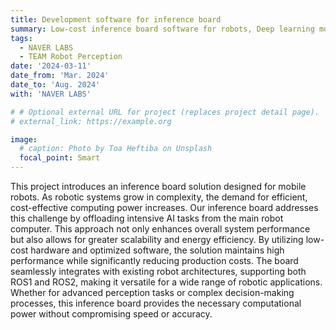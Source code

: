 ```yaml
---
title: Development software for inference board 
summary: Low-cost inference board software for robots, Deep learning model optimization for budget NPUs (Rockchip on Orange Pi), Low-latency communication module for robot-board interaction
tags:
  - NAVER LABS
  - TEAM Robot Perception
date: '2024-03-11'
date_from: 'Mar. 2024'
date_to: 'Aug. 2024'
with: 'NAVER LABS'

# # Optional external URL for project (replaces project detail page).
# external_link: https://example.org

image:
  # caption: Photo by Toa Heftiba on Unsplash
  focal_point: Smart
---
```


This project introduces an inference board solution designed for mobile robots. As robotic systems grow in complexity, the demand for efficient, cost-effective computing power increases. Our inference board addresses this challenge by offloading intensive AI tasks from the main robot computer. This approach not only enhances overall system performance but also allows for greater scalability and energy efficiency. By utilizing low-cost hardware and optimized software, the solution maintains high performance while significantly reducing production costs. The board seamlessly integrates with existing robot architectures, supporting both ROS1 and ROS2, making it versatile for a wide range of robotic applications. Whether for advanced perception tasks or complex decision-making processes, this inference board provides the necessary computational power without compromising speed or accuracy.